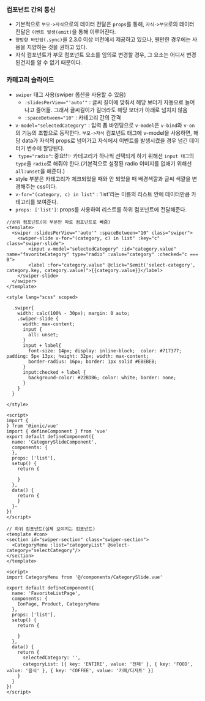 ### 컴포넌트 간의 통신
+ 기본적으로 `부모->자식`으로의 데이터 전달은 `props`를 통해, `자식->부모`로의 데이터 전달은 `이벤트 발생(emit)`을 통해 이루어진다. 
+ `양방향 바인딩(.sync)`을 2.3.0 이상 버전에서 제공하고 있으나, 웬만한 경우에는 사용을 지양하는 것을 권하고 있다. 
+ 자식 컴포넌트가 부모 컴포넌트 요소를 임의로 변경할 경우, 그 요소는 어디서 변경된건지를 알 수 없기 때문이다.


### 카테고리 슬라이드
+ `swiper` 태그 사용(swiper 옵션을 사용할 수 있음)
  + `:slidesPerView="'auto'"` : 글씨 길이에 맞춰서 해당 보더가 자동으로 늘어나고 줄어듦. 그래서 글씨길이가 길더라도 해당 보더가 아래로 넘치지 않음
  + `:spaceBetween="10"` : 카테고리 간의 간격
+ `v-model="selectedCategory"` : 입력 폼 바인딩으로 `v-model`은 `v-bind`와 `v-on`의 기능의 조합으로 동작한다. `부모->자식` 컴포넌트 태그에 v-model을 사용하면, 해당 data가 자식의 props로 넘어가고 자식에서 이벤트를 발생시켰을 경우 넘긴 데이터가 변수에 할당된다.
+ ` type="radio"`: 중요!!✨ 카테고리가 하나씩 선택되게 하기 위해선 `input 태그`의 `type`을 `radio`로 해줘야 한다.(기본적으로 설정된 radio 이미지를 없애기 위해선 `all:unset`을 해준다.)
+ style 부분은 카테고리가 체크되었을 때와 안 되었을 때 배경색깔과 글씨 색깔을 변경해주는 css이다. 
+ `v-for="(category, c) in list"` : 'list'라는 이름의 리스트 안에 데이터만큼 카테고리를 보여준다. 
+ `props: ['list']`: props를 사용하여 리스트를 하위 컴포넌트에 전달해준다.
```node
//상위 컴포넌트(이 부분만 따로 컴포넌트로 빼줌)
<template>
  <swiper :slidesPerView="'auto'" :spaceBetween="10" class="swiper">
    <swiper-slide v-for="(category, c) in list" :key="c" class="swiper-slide">
        <input v-model="selectedCategory" :id="category.value" name="favoriteCategory" type="radio" :value="category" :checked="c === 0">
        <label :for="category.value" @click="$emit('select-category', category.key, category.value)">{{category.value}}</label>
    </swiper-slide>
  </swiper>
</template>

<style lang="scss" scoped>

  .swiper{
    width: calc(100% - 30px); margin: 0 auto;
    .swiper-slide {
      width: max-content;
      input {
        all: unset;
      }
      input + label{
        font-size: 14px; display: inline-block;  color: #717377;  padding: 5px 13px; height: 32px; width: max-content;
        border-radius: 16px; border: 1px solid #EBEBEB;
      }
      input:checked + label {
        background-color: #22BDB6; color: white; border: none;
      }
    }
  }

</style>

<script>
import {
} from '@ionic/vue'
import { defineComponent } from 'vue'
export default defineComponent({
  name: 'CategorySlideComponent',
  components: {
  },
  props: ['list'],
  setup() {
    return {

    }
  },
  data() {
    return {
    }
  }-
})
</script>

// 하위 컴포넌트(실제 보여지는 컴포넌트)
<template #con>
<section id="swiper-section" class="swiper-section">
  <CategoryMenu :list="categoryList" @select-category="selectCategory"/>
</section>
</template>

<script>
import CategoryMenu from '@/components/CategorySlide.vue'

export default defineComponent({
  name: 'FavoriteListPage',
  components: {
    IonPage, Product, CategoryMenu
  },
  props: ['list'],
  setup() {
    return {

    }
  },
  data() {
    return {
      selectedCategory: '',
      categoryList: [{ key: 'ENTIRE', value: '전체' }, { key: 'FOOD', value: '음식' }, { key: 'COFFEE', value: '카페/디저트' }]
    }
  }
})
</script>

```
